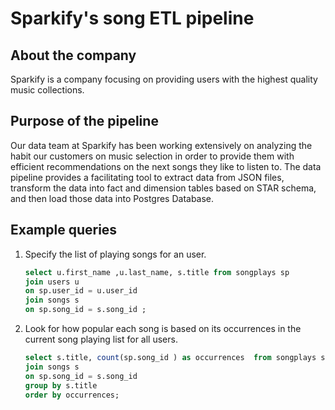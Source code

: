 # Sparkify's song ETL pipeline

## About the company

Sparkify is a company focusing on providing users with the highest quality music collections.


## Purpose of the pipeline

Our data team at Sparkify has been working extensively on analyzing the habit our customers on music selection in order to provide them with efficient recommendations on the next songs they like to listen to.
The data pipeline provides a facilitating tool to extract data from JSON files, transform the data into fact and dimension tables based on STAR schema, and then load those data into Postgres Database.
## Example queries
1. Specify the list of playing songs for an user. 
    ```sql
    select u.first_name ,u.last_name, s.title from songplays sp
    join users u
    on sp.user_id = u.user_id
    join songs s
    on sp.song_id = s.song_id ;
    ```
2. Look for how popular each song is based on its occurrences in the current song playing list for all users.
    ```sql
    select s.title, count(sp.song_id ) as occurrences  from songplays sp
    join songs s 
    on sp.song_id = s.song_id
    group by s.title 
    order by occurrences;
    ```
